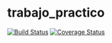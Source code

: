 # trabajo_practico
[![Build Status](https://travis-ci.com/agustinprieto50/trabajo_practico.svg?branch=master)](https://travis-ci.com/agustinprieto50/trabajo_practico)
[![Coverage Status](https://coveralls.io/repos/github/agustinprieto50/trabajo_practico/badge.svg?branch=master)](https://coveralls.io/github/agustinprieto50/trabajo_practico?branch=master)
